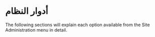 # أدوار النظام

The following sections will explain each option available from the Site Administration menu in detail.
